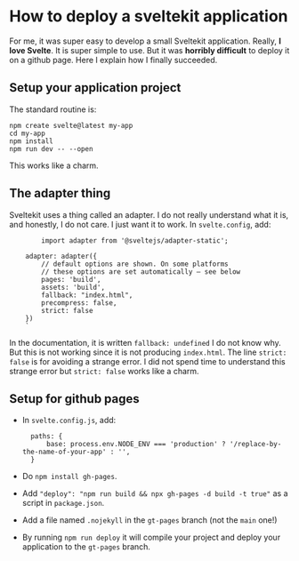 # How to deploy a sveltekit application

For me, it was super easy to develop a small Sveltekit application. Really, **I love Svelte**. It is super simple to use. But it was **horribly difficult** to deploy it on a github page. Here I explain how I finally succeeded.

## Setup your application project

The standard routine is:

 ```
npm create svelte@latest my-app
cd my-app
npm install
npm run dev -- --open
```

This works like a charm.

## The adapter thing

Sveltekit uses a thing called an adapter. I do not really understand what it is, and honestly, I do not care. I just want it to work. In `svelte.config`, add:

          	import adapter from '@sveltejs/adapter-static';

		adapter: adapter({
			// default options are shown. On some platforms
			// these options are set automatically — see below
			pages: 'build',
			assets: 'build',
			fallback: "index.html",
			precompress: false,
			strict: false
		})
		`

In the documentation, it is written `fallback: undefined` I do not know why. But this is not working since it is not producing `index.html`. The line `strict: false` is for avoiding a strange error. I did not spend time to understand this strange error but `strict: false` works like a charm.




## Setup for github pages

- In `svelte.config.js`, add:

		paths: {
			base: process.env.NODE_ENV === 'production' ? '/replace-by-the-name-of-your-app' : '',
		}


- Do `npm install gh-pages`.
- Add `"deploy": "npm run build && npx gh-pages -d build -t true"` as a script in `package.json`.
- Add a file named `.nojekyll` in the `gt-pages` branch (not the `main` one!)

- By running `npm run deploy` it will compile your project and deploy your application to the `gt-pages` branch.
